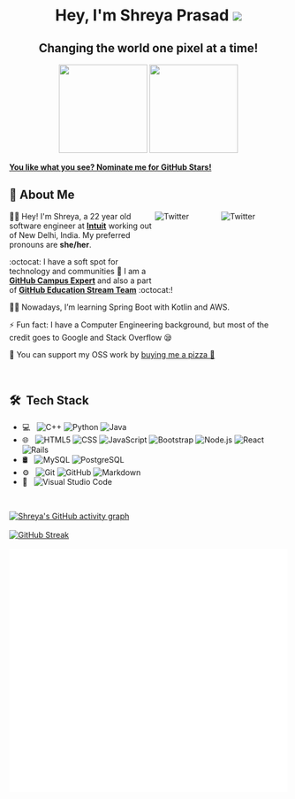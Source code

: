<h1 align="center">Hey, I'm Shreya Prasad <img src="https://raw.githubusercontent.com/aemmadi/aemmadi/master/wave.gif" width="30px"></h1> 
<h2 align="center">Changing the world one pixel at a time!</h2>

<p align="center"> <img src="https://octodex.github.com/images/daftpunktocat-thomas.gif" height="160px" width="160px"> <img src="https://octodex.github.com/images/daftpunktocat-guy.gif" height="160px" width="160px"> </p>

   [**You like what you see? Nominate me for GitHub Stars!**](https://stars.github.com/nominate/)
   
   ## :wave: About Me 
<a href="https://twitter.com/shreyacasmalert" target="_blank"><img src="https://cdn2.iconfinder.com/data/icons/social-media-2199/64/social_media_isometric_6-twitter-512.png" height="120px" width="120px" alt="Twitter" align="right"></a><a href="https://www.linkedin.com/in/-shreya-prasad/" target="_blank"><img src="https://cdn2.iconfinder.com/data/icons/social-media-2199/64/social_media_isometric_14-linkedin-512.png" height="120px" width="120px" alt="Twitter" align="right"></a>
👩‍🎓 Hey! I'm Shreya, a 22 year old software engineer at [**Intuit**](https://github.com/intuit) working out of New Delhi, India. My preferred pronouns are **she/her**.

:octocat: I have a soft spot for technology and communities 💖 I am a [**GitHub Campus Expert**](https://githubcampus.expert/ShreyaPrasad1209/) and also a part of [**GitHub Education Stream Team**](https://github.blog/2021-03-25-introducing-the-github-education-stream-team/) :octocat:! 
 

👩‍💻 Nowadays, I’m learning Spring Boot with Kotlin and AWS.  

⚡ Fun fact: I have a Computer Engineering background, but most of the credit goes to Google and Stack Overflow 😪

💸 You can support my OSS work by [buying me a pizza 🍕 ](https://www.buymeacoffee.com/shreyacasmalert)


<br> 

## 🛠 &nbsp;Tech Stack

- 💻 &nbsp;
  ![C++](https://img.shields.io/badge/-C++-333333?style=flat&logo=C%2B%2B&logoColor=00599C)
  ![Python](https://img.shields.io/badge/-Python-333333?style=flat&logo=python)
  ![Java](https://img.shields.io/badge/-Java-333333?style=flat&logo=Java&logoColor=007396)
- 🌐 &nbsp;
  ![HTML5](https://img.shields.io/badge/-HTML5-333333?style=flat&logo=HTML5)
  ![CSS](https://img.shields.io/badge/-CSS-333333?style=flat&logo=CSS3&logoColor=1572B6)
  ![JavaScript](https://img.shields.io/badge/-JavaScript-333333?style=flat&logo=javascript)
  ![Bootstrap](https://img.shields.io/badge/-Bootstrap-333333?style=flat&logo=bootstrap&logoColor=563D7C)
  ![Node.js](https://img.shields.io/badge/-Node.js-333333?style=flat&logo=node.js)
  ![React](https://img.shields.io/badge/-React-333333?style=flat&logo=react)
  ![Rails](https://img.shields.io/badge/-Rails-333333?style=flat&logo=ruby)
- 🛢 &nbsp;
  ![MySQL](https://img.shields.io/badge/-MySQL-333333?style=flat&logo=mysql)
  ![PostgreSQL](https://img.shields.io/badge/-PostgreSQL-333333?style=flat&logo=postgresql)
- ⚙️ &nbsp;
  ![Git](https://img.shields.io/badge/-Git-333333?style=flat&logo=git)
  ![GitHub](https://img.shields.io/badge/-GitHub-333333?style=flat&logo=github)
  ![Markdown](https://img.shields.io/badge/-Markdown-333333?style=flat&logo=markdown)
- 🔧 &nbsp;
  ![Visual Studio Code](https://img.shields.io/badge/-Visual%20Studio%20Code-333333?style=flat&logo=visual-studio-code&logoColor=007ACC)

<br/>

  [![Shreya's GitHub activity graph](https://activity-graph.herokuapp.com/graph?username=ShreyaPrasad1209&theme=xcode)](https://git.io/ShreyaPrasad1209)
   <br />
   <br />
   [![GitHub Streak](http://github-readme-streak-stats.herokuapp.com?user=ShreyaPrasad1209&theme=prussian&hide_border=true)](https://git.io/streak-stats)
   <br />
   <br />
   ![Skyline](https://github.com/ShreyaPrasad1209/ShreyaPrasad1209/blob/master/github-metrics.svg)

